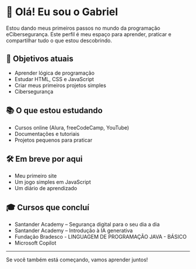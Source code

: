# 👋 Olá! Eu sou o Gabriel

Estou dando meus primeiros passos no mundo da programação eCibersegurança. Este perfil é meu espaço para aprender, praticar e compartilhar tudo o que estou descobrindo.

## 🚀 Objetivos atuais
- Aprender lógica de programação
- Estudar HTML, CSS e JavaScript
- Criar meus primeiros projetos simples
- Cibersegurança

## 📚 O que estou estudando
- Cursos online (Alura, freeCodeCamp, YouTube)
- Documentações e tutoriais
- Projetos pequenos para praticar

## 🛠️ Em breve por aqui
- Meu primeiro site
- Um jogo simples em JavaScript
- Um diário de aprendizado

## 🎓 Cursos que concluí

- Santander Academy – Segurança digital para o seu dia a dia
- Santander Academy – Introdução à IA generativa
- Fundação Bradesco - LINGUAGEM DE PROGRAMAÇÃO JAVA - BÁSICO
- Microsoft Copilot 

---

Se você também está começando, vamos aprender juntos!

